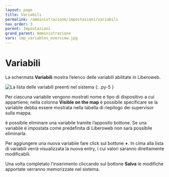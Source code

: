 ```yaml
---
layout: page
title: Variabili
permalink: /amministrazione/impostazioni/variabili
nav_order: 3
parent: Impostazioni
grand_parent: Amministrazione
vars: imp_variables_overview.jpg
---
```


# Variabili

La schermata **Variabili** mostra l’elenco delle variabili abilitate in Liberoweb.

![La lista delle variabili preenti nel sistema](/assets/images/{{page.vars}})
{: .py-5 }

Per ciascuna variabile vengono mostrati nome  e tipo di dispositivo a cui appartiene; nella colonna **Visible on the map** è possibile specificare se la variabile debba essere mostrata nella tabella di riepilogo dei supervisor sulla mappa.

è possibile eliminare una variabile tramite l’apposito bottone. Se una variabile è impostata come predefinita di Liberoweb non sarà possibile eliminarla.

Per aggiungere una nuova variabile fare click sul bottone **+**. In cima alla lista di variabili verrà visualizzata la nuova entry, i cui valori saranno direttamente modificabili.

Una volta completato l’inserimento cliccando sul bottone **Salva** le modifiche apportate verranno memorizzate nel sistema.
